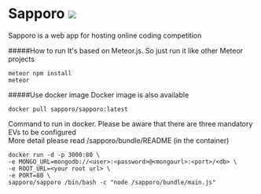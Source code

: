 # Sapporo <img src="https://travis-ci.org/catsass19/Sapporo.svg?branch=master"/>
Sapporo is a web app for hosting online coding competition

#####How to run
It's based on Meteor.js. So just run it like other Meteor projects
```
meteor npm install
meteor
```

#####Use docker image
Docker image is also available
```
docker pull sapporo/sapporo:latest
```
Command to run in docker. Please be aware that there are three mandatory EVs to be configured <br>
More detail please read /sapporo/bundle/README (in the container)
```
docker run -d -p 3000:80 \
-e MONGO_URL=mongodb://<user>:<password>@<mongourl>:<port>/<db> \
-e ROOT_URL=<your root url> \
-e PORT=80 \
sapporo/sapporo /bin/bash -c "node /sapporo/bundle/main.js"
```
